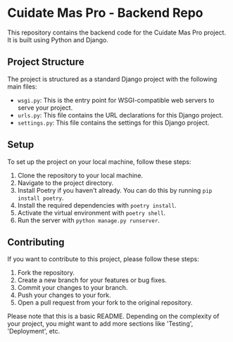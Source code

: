 # Cuidate Mas Pro - Backend Repo

This repository contains the backend code for the Cuidate Mas Pro project. It is built using Python and Django.

## Project Structure

The project is structured as a standard Django project with the following main files:

- `wsgi.py`: This is the entry point for WSGI-compatible web servers to serve your project.
- `urls.py`: This file contains the URL declarations for this Django project.
- `settings.py`: This file contains the settings for this Django project.

## Setup

To set up the project on your local machine, follow these steps:

1. Clone the repository to your local machine.
2. Navigate to the project directory.
3. Install Poetry if you haven't already. You can do this by running `pip install poetry`.
4. Install the required dependencies with `poetry install`.
5. Activate the virtual environment with `poetry shell`.
6. Run the server with `python manage.py runserver`.

## Contributing

If you want to contribute to this project, please follow these steps:

1. Fork the repository.
2. Create a new branch for your features or bug fixes.
3. Commit your changes to your branch.
4. Push your changes to your fork.
5. Open a pull request from your fork to the original repository.

Please note that this is a basic README. Depending on the complexity of your project, you might want to add more sections like 'Testing', 'Deployment', etc.